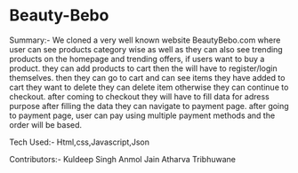 # Beauty-Bebo
Summary:-  We cloned a very well known website BeautyBebo.com where user can see products category wise as well as
           they can also see trending products on the homepage and trending offers, if users want to buy a product.
           they can add products to cart then the will have to register/login themselves. then they can go to cart
           and can see items they have added to cart they want to delete they can delete item otherwise they can continue to checkout.
           after coming to checkout they will have to fill data for adress purpose after filling the data they can navigate to payment page.
           after going to payment page, user can pay using multiple payment methods and the order will be based.



Tech Used:- Html,css,Javascript,Json





Contributors:- Kuldeep Singh
	       Anmol Jain
	       Atharva Tribhuwane  
